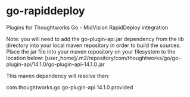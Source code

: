go-rapiddeploy
==============

Plugins for Thoughtworks Go - MidVision RapidDeploy integration

Note: you will need to add the go-plugin-api.jar dependency from the lib directory into your local maven repository in order to build the sources.
Place the jar file into your maven repository on your filesystem to the location below:
[user_home]/.m2/repository/com/thoughtworks/go/go-plugin-api/14.1.0/go-plugin-api-14.1.0.jar

This maven dependency will resolve then:

<dependency>
            <groupId>com.thoughtworks.go</groupId>
            <artifactId>go-plugin-api</artifactId>
            <version>14.1.0</version>
            <scope>provided</scope>
</dependency>

